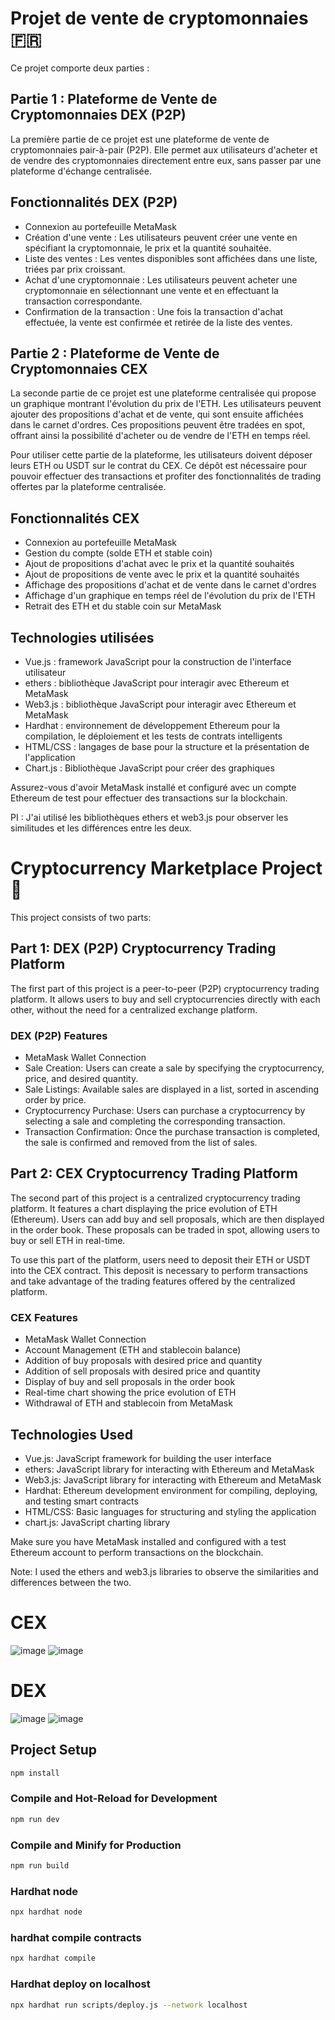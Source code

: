 # Projet de vente de cryptomonnaies 🇫🇷

Ce projet comporte deux parties :

 ## Partie 1 : Plateforme de Vente de Cryptomonnaies DEX (P2P)
 
La première partie de ce projet est une plateforme de vente de cryptomonnaies pair-à-pair (P2P). Elle permet aux utilisateurs d'acheter et de vendre des cryptomonnaies directement entre eux, sans passer par une plateforme d'échange centralisée.

## Fonctionnalités DEX (P2P)

- Connexion au portefeuille MetaMask
- Création d'une vente : Les utilisateurs peuvent créer une vente en spécifiant la cryptomonnaie, le prix et la quantité souhaitée.
- Liste des ventes : Les ventes disponibles sont affichées dans une liste, triées par prix croissant.
- Achat d'une cryptomonnaie : Les utilisateurs peuvent acheter une cryptomonnaie en sélectionnant une vente et en effectuant la transaction correspondante.
- Confirmation de la transaction : Une fois la transaction d'achat effectuée, la vente est confirmée et retirée de la liste des ventes.


## Partie 2 : Plateforme de Vente de Cryptomonnaies CEX

La seconde partie de ce projet est une plateforme centralisée qui propose un graphique montrant l'évolution du prix de l'ETH. Les utilisateurs peuvent ajouter des propositions d'achat et de vente, qui sont ensuite affichées dans le carnet d'ordres. Ces propositions peuvent être tradées en spot, offrant ainsi la possibilité d'acheter ou de vendre de l'ETH en temps réel.

Pour utiliser cette partie de la plateforme, les utilisateurs doivent déposer leurs ETH ou USDT sur le contrat du CEX. Ce dépôt est nécessaire pour pouvoir effectuer des transactions et profiter des fonctionnalités de trading offertes par la plateforme centralisée.

## Fonctionnalités CEX

- Connexion au portefeuille MetaMask
- Gestion du compte (solde ETH et stable coin)
- Ajout de propositions d'achat avec le prix et la quantité souhaités
- Ajout de propositions de vente avec le prix et la quantité souhaités
- Affichage des propositions d'achat et de vente dans le carnet d'ordres
- Affichage d'un graphique en temps réel de l'évolution du prix de l'ETH
- Retrait des ETH et du stable coin sur MetaMask


## Technologies utilisées

- Vue.js : framework JavaScript pour la construction de l'interface utilisateur
- ethers : bibliothèque JavaScript pour interagir avec Ethereum et MetaMask
- Web3.js : bibliothèque JavaScript pour interagir avec Ethereum et MetaMask
- Hardhat : environnement de développement Ethereum pour la compilation, le déploiement et les tests de contrats intelligents
- HTML/CSS : langages de base pour la structure et la présentation de l'application
- Chart.js : Bibliothèque JavaScript pour créer des graphiques


Assurez-vous d'avoir MetaMask installé et configuré avec un compte Ethereum de test pour effectuer des transactions sur la blockchain.

PI : J'ai utilisé les bibliothèques ethers et web3.js pour observer les similitudes et les différences entre les deux.


# Cryptocurrency Marketplace Project 🏴󠁧󠁢󠁥󠁮󠁧󠁿

This project consists of two parts:

## Part 1: DEX (P2P) Cryptocurrency Trading Platform

The first part of this project is a peer-to-peer (P2P) cryptocurrency trading platform. It allows users to buy and sell cryptocurrencies directly with each other, without the need for a centralized exchange platform.

### DEX (P2P) Features

- MetaMask Wallet Connection
- Sale Creation: Users can create a sale by specifying the cryptocurrency, price, and desired quantity.
- Sale Listings: Available sales are displayed in a list, sorted in ascending order by price.
- Cryptocurrency Purchase: Users can purchase a cryptocurrency by selecting a sale and completing the corresponding transaction.
- Transaction Confirmation: Once the purchase transaction is completed, the sale is confirmed and removed from the list of sales.

## Part 2: CEX Cryptocurrency Trading Platform

The second part of this project is a centralized cryptocurrency trading platform. It features a chart displaying the price evolution of ETH (Ethereum). Users can add buy and sell proposals, which are then displayed in the order book. These proposals can be traded in spot, allowing users to buy or sell ETH in real-time.

To use this part of the platform, users need to deposit their ETH or USDT into the CEX contract. This deposit is necessary to perform transactions and take advantage of the trading features offered by the centralized platform.

### CEX Features

- MetaMask Wallet Connection
- Account Management (ETH and stablecoin balance)
- Addition of buy proposals with desired price and quantity
- Addition of sell proposals with desired price and quantity
- Display of buy and sell proposals in the order book
- Real-time chart showing the price evolution of ETH
- Withdrawal of ETH and stablecoin from MetaMask

## Technologies Used

- Vue.js: JavaScript framework for building the user interface
- ethers: JavaScript library for interacting with Ethereum and MetaMask
- Web3.js: JavaScript library for interacting with Ethereum and MetaMask
- Hardhat: Ethereum development environment for compiling, deploying, and testing smart contracts
- HTML/CSS: Basic languages for structuring and styling the application
- chart.js: JavaScript charting library

Make sure you have MetaMask installed and configured with a test Ethereum account to perform transactions on the blockchain.

Note: I used the ethers and web3.js libraries to observe the similarities and differences between the two.

# CEX
![image](https://github.com/AurelienT34/Solidity/assets/47206310/dd68fe87-3c39-412b-a9e2-534e9b525cdb)
![image](https://github.com/AurelienT34/Solidity/assets/47206310/c9380c2a-2f32-4049-80e3-8bcf3a21ee29)

# DEX
![image](https://github.com/AurelienT34/Solidity/assets/47206310/0992e850-d7ba-4983-8235-8e9c2135d500)
![image](https://github.com/AurelienT34/Solidity/assets/47206310/34cb77e3-bc15-4530-bd16-cf57d5b9be9b)


## Project Setup

```sh
npm install
```

### Compile and Hot-Reload for Development

```sh
npm run dev
```

### Compile and Minify for Production

```sh
npm run build
```

### Hardhat node

```sh
npx hardhat node
```
### hardhat compile contracts

```sh
npx hardhat compile
```

### Hardhat deploy on localhost

```sh
npx hardhat run scripts/deploy.js --network localhost
```
